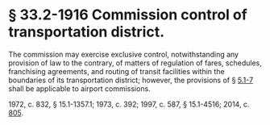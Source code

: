 # § 33.2-1916 Commission control of transportation district.

<p>The commission may exercise exclusive control, notwithstanding any provision of law to the contrary, of matters of regulation of fares, schedules, franchising agreements, and routing of transit facilities within the boundaries of its transportation district; however, the provisions of § <a href='http://law.lis.virginia.gov/vacode/5.1-7/'>5.1-7</a> shall be applicable to airport commissions.</p><p>1972, c. 832, § 15.1-1357.1; 1973, c. 392; 1997, c. 587, § 15.1-4516; 2014, c. <a href='http://lis.virginia.gov/cgi-bin/legp604.exe?141+ful+CHAP0805'>805</a>.</p>